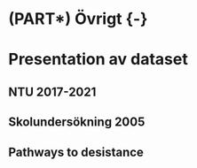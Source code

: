 # (PART\*) Övrigt  {-}

# Presentation av dataset

## NTU 2017-2021

## Skolundersökning 2005

## Pathways to desistance
